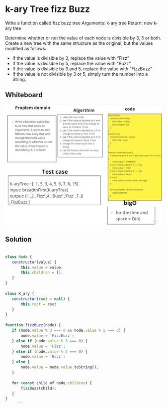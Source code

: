 # k-ary Tree fizz Buzz 

Write a function called fizz buzz tree
Arguments: k-ary tree
Return: new k-ary tree

Determine whether or not the value of each node is divisible by 3, 5 or both. Create a new tree with the same structure as the original, but the values modified as follows:

- If the value is divisible by 3, replace the value with “Fizz”
- If the value is divisible by 5, replace the value with “Buzz”
- If the value is divisible by 3 and 5, replace the value with “FizzBuzz”
- If the value is not divisible by 3 or 5, simply turn the number into a String.
## Whiteboard 
![white board](./whitrBord.jpg)

## Solution

 ```javascript
 
class Node {
    constructor(value) {
        this.value = value;
        this.children = [];
    }
}

class K_ary {
    constructor(root = null) {
        this.root = root
    }
}

function fizzBuzz(node) {
    if (node.value % 3 === 0 && node.value % 5 === 0) {
        node.value = 'FizzBuzz';
    } else if (node.value % 3 === 0) {
        node.value = 'Fizz';
    } else if (node.value % 5 === 0) {
        node.value = 'Buzz';
    } else {
        node.value = node.value.toString();
    }

    for (const child of node.children) {
        fizzBuzz(child);
    }
}
      ```
